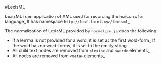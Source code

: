 #LexisML

LexisML is an application of XML used for recording the lexicon of a language\_ It has namespace `http://leaf.faint.xyz/lexisml`\_

The normalization of LexisML provided by `normalize.js` does the following:

* If a lemma is not provided for a word, it is set as the first word-form\_ If the word has no word-forms, it is set to the empty string\_
* All child text nodes are removed from `<lexis>` and `<word>` elements\_
* All nodes are removed from `<meta>` elements\_
